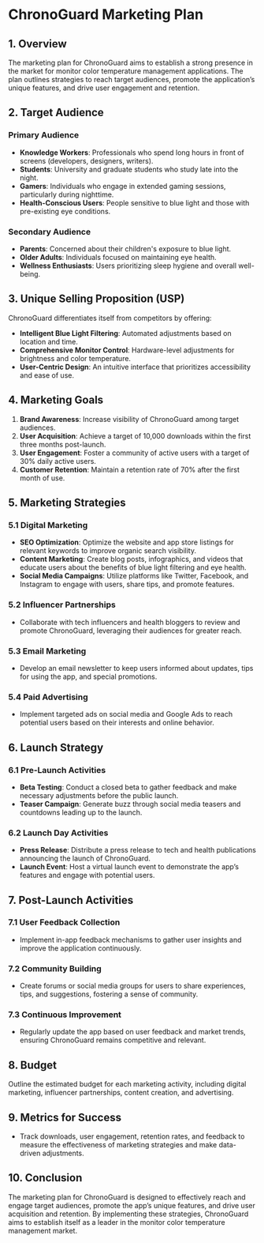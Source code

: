 # ChronoGuard Marketing Plan

## 1. Overview

The marketing plan for ChronoGuard aims to establish a strong presence in the market for monitor color temperature management applications. The plan outlines strategies to reach target audiences, promote the application’s unique features, and drive user engagement and retention.

## 2. Target Audience

### Primary Audience
- **Knowledge Workers**: Professionals who spend long hours in front of screens (developers, designers, writers).
- **Students**: University and graduate students who study late into the night.
- **Gamers**: Individuals who engage in extended gaming sessions, particularly during nighttime.
- **Health-Conscious Users**: People sensitive to blue light and those with pre-existing eye conditions.

### Secondary Audience
- **Parents**: Concerned about their children's exposure to blue light.
- **Older Adults**: Individuals focused on maintaining eye health.
- **Wellness Enthusiasts**: Users prioritizing sleep hygiene and overall well-being.

## 3. Unique Selling Proposition (USP)

ChronoGuard differentiates itself from competitors by offering:
- **Intelligent Blue Light Filtering**: Automated adjustments based on location and time.
- **Comprehensive Monitor Control**: Hardware-level adjustments for brightness and color temperature.
- **User-Centric Design**: An intuitive interface that prioritizes accessibility and ease of use.

## 4. Marketing Goals

1. **Brand Awareness**: Increase visibility of ChronoGuard among target audiences.
2. **User Acquisition**: Achieve a target of 10,000 downloads within the first three months post-launch.
3. **User Engagement**: Foster a community of active users with a target of 30% daily active users.
4. **Customer Retention**: Maintain a retention rate of 70% after the first month of use.

## 5. Marketing Strategies

### 5.1 Digital Marketing
- **SEO Optimization**: Optimize the website and app store listings for relevant keywords to improve organic search visibility.
- **Content Marketing**: Create blog posts, infographics, and videos that educate users about the benefits of blue light filtering and eye health.
- **Social Media Campaigns**: Utilize platforms like Twitter, Facebook, and Instagram to engage with users, share tips, and promote features.

### 5.2 Influencer Partnerships
- Collaborate with tech influencers and health bloggers to review and promote ChronoGuard, leveraging their audiences for greater reach.

### 5.3 Email Marketing
- Develop an email newsletter to keep users informed about updates, tips for using the app, and special promotions.

### 5.4 Paid Advertising
- Implement targeted ads on social media and Google Ads to reach potential users based on their interests and online behavior.

## 6. Launch Strategy

### 6.1 Pre-Launch Activities
- **Beta Testing**: Conduct a closed beta to gather feedback and make necessary adjustments before the public launch.
- **Teaser Campaign**: Generate buzz through social media teasers and countdowns leading up to the launch.

### 6.2 Launch Day Activities
- **Press Release**: Distribute a press release to tech and health publications announcing the launch of ChronoGuard.
- **Launch Event**: Host a virtual launch event to demonstrate the app’s features and engage with potential users.

## 7. Post-Launch Activities

### 7.1 User Feedback Collection
- Implement in-app feedback mechanisms to gather user insights and improve the application continuously.

### 7.2 Community Building
- Create forums or social media groups for users to share experiences, tips, and suggestions, fostering a sense of community.

### 7.3 Continuous Improvement
- Regularly update the app based on user feedback and market trends, ensuring ChronoGuard remains competitive and relevant.

## 8. Budget

Outline the estimated budget for each marketing activity, including digital marketing, influencer partnerships, content creation, and advertising.

## 9. Metrics for Success

- Track downloads, user engagement, retention rates, and feedback to measure the effectiveness of marketing strategies and make data-driven adjustments.

## 10. Conclusion

The marketing plan for ChronoGuard is designed to effectively reach and engage target audiences, promote the app’s unique features, and drive user acquisition and retention. By implementing these strategies, ChronoGuard aims to establish itself as a leader in the monitor color temperature management market.
